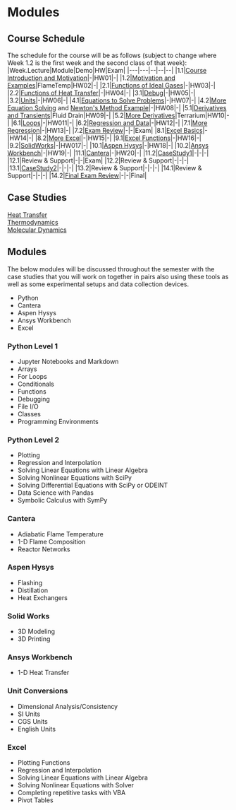 # Modules

## Course Schedule
The schedule for the course will be as follows (subject to change where Week 1.2 is the first week and the second class of that week):
|Week.Lecture|Module|Demo|HW|Exam|
|---|---|--|--|--|
|1.1|[Course Introduction and Motivation](intro.md)|-|HW01|-|
|1.2|[Motivation and Examples](lectures/01-Motive.ipynb)|FlameTemp|HW02|-|
|2.1|[Functions of Ideal Gases](lectures/02-Functions.ipynb)|-|HW03|-|
|2.2|[Functions of Heat Transfer](lectures/03-FunctionsAgain.ipynb)|-|HW04|-|
|3.1|[Debug](lectures/04-Debug.ipynb)|-|HW05|-|
|3.2|[Units](lectures/05-Units.ipynb)|-|HW06|-|
|4.1|[Equations to Solve Problems](lectures/06-Equations.ipynb)|-|HW07|-|
|4.2|[More Equation Solving](lectures/07-EquationsAgain.ipynb) and [Newton's Method Example](https://clint-bg.github.io/comptools/lectures/07b-NewtonsMethod.html)|-|HW08|-|
|5.1|[Derivatives and Transients](lectures/08-Derivatives.ipynb)|Fluid Drain|HW09|-|
|5.2|[More Derivatives](lectures/09-DerivativesAgain.ipynb)|Terrarium|HW10|-|
|6.1|[Loops](lectures/10-Loops.ipynb)|-|HW011|-|
|6.2|[Regression and Data](lectures/11-Regression.ipynb)|-|HW12|-|
|7.1|[More Regression](lectures/12-RegressionAgain.ipynb)|-|HW13|-|
|7.2|[Exam Review](lectures/13-ExamReview.ipynb)|-|-|Exam|
|8.1|[Excel Basics](lectures/14-ExcelBasics.md)|-|HW14|-|
|8.2|[More Excel](lectures/15-MoreExcel.md)|-|HW15|-|
|9.1|[Excel Functions](lectures/16-ExcelFunctions.md)|-|HW16|-|
|9.2|[SolidWorks](lectures/17-Solidworks)|-|HW017|-|
|10.1|[Aspen Hysys](lectures/18-AspenHysys)|-|HW18|-|
|10.2|[Ansys Workbench](lectures/19-Ansys)|-|HW19|-|
|11.1|[Cantera](lectures/20-Cantera)|-|HW20|-|
|11.2|[CaseStudy1](lectures/21-CaseStudy1)|-|-|-|
|12.1|Review & Support|-|-|Exam|
|12.2|Review & Support|-|-|-|
|13.1|[CaseStudy2](lectures/22-CaseStudy2)|-|-|-|
|13.2|Review & Support|-|-|-|
|14.1|Review & Support|-|-|-|
|14.2|[Final Exam Review](lectures/23-FinalReview)|-|-|Final|

## Case Studies
[Heat Transfer](casestudies/heattransfer.ipynb)  
[Thermodynamics](casestudies/thermo.ipynb)  
[Molecular Dynamics](casestudies/MD.ipynb)  

## Modules

The below modules will be discussed throughout the semester with the case studies that you will work on together in pairs also using these tools as well as some experimental setups and data collection devices.

- Python
- Cantera
- Aspen Hysys
- Ansys Workbench
- Excel

### Python Level 1
- Jupyter Notebooks and Markdown
- Arrays
- For Loops
- Conditionals
- Functions
- Debugging
- File I/O
- Classes
- Programming Environments

### Python Level 2
- Plotting
- Regression and Interpolation
- Solving Linear Equations with Linear Algebra
- Solving Nonlinear Equations with SciPy
- Solving Differential Equations with SciPy or ODEINT
- Data Science with Pandas
- Symbolic Calculus with SymPy

### Cantera
- Adiabatic Flame Temperature
- 1-D Flame Composition
- Reactor Networks

### Aspen Hysys
- Flashing
- Distillation
- Heat Exchangers

### Solid Works
- 3D Modeling
- 3D Printing

### Ansys Workbench
- 1-D Heat Transfer

### Unit Conversions
- Dimensional Analysis/Consistency
- SI Units
- CGS Units
- English Units

### Excel
- Plotting Functions
- Regression and Interpolation
- Solving Linear Equations with Linear Algebra
- Solving Nonlinear Equations with Solver
- Completing repetitive tasks with VBA
- Pivot Tables
